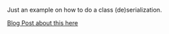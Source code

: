 Just an example on how to do a class (de)serialization.

[Blog Post about this here](http://www.ethanjoachimeldridge.info/tech-blog/serializing-java-util-locale-with-spray-json)
